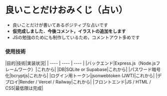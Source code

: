 # 良いことだけおみくじ（占い）
- 良いことだけが書いてあるポジティブな占いです
- **仮完成しました．今後コメント，イラストの追加をします**
- JSの勉強のためにも制作しているため，コメントアウト多めです

<h3>使用技術</h3>
|目的|技術|実装状況|
| ---- | ---- | ---- |
|バックエンド|Express.js（Node.jsフレームワーク）|これから|
|DB|SQLite or Supabase|これから|
|パスワード暗号化|bcryptjs|これから|
|ログイン用トークン|jsonwebtoken (JWT)|これから|
|デプロイ|Render / Vercel / Railway|これから|
|フロントエンド|JS / HTML / CSS|最低限は完成|